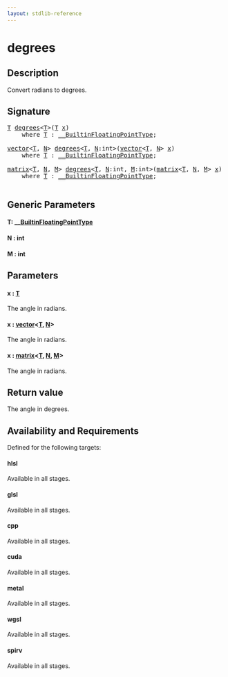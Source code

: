 ```yaml
---
layout: stdlib-reference
---
```


# degrees

## Description

Convert radians to degrees.



## Signature 

<pre>
<a href="degrees.md#typeparam-T" class="code_type">T</a> <a href="degrees.md">degrees</a>&lt;<a href="degrees.md#typeparam-T" class="code_type">T</a>&gt;(<a href="degrees.md#typeparam-T" class="code_type">T</a> <a href="degrees.md#decl-x" class="code_param">x</a>)
    <span class='code_keyword'>where</span> <a href="degrees.md#typeparam-T" class="code_type">T</a> : <a href="../interfaces/0_builtinfloatingpointtype-029hm/index.md" class="code_type">__BuiltinFloatingPointType</a>;

<a href="../types/vector/index.md" class="code_type">vector</a>&lt;<a href="degrees.md#typeparam-T" class="code_type">T</a>, <a href="degrees.md#decl-N" class="code_var">N</a>&gt; <a href="degrees.md">degrees</a>&lt;<a href="degrees.md#typeparam-T" class="code_type">T</a>, <a href="degrees.md#decl-N" class="code_var">N</a>:<span class="code_keyword">int</span>&gt;(<a href="../types/vector/index.md" class="code_type">vector</a>&lt;<a href="degrees.md#typeparam-T" class="code_type">T</a>, <a href="degrees.md#decl-N" class="code_var">N</a>&gt; <a href="degrees.md#decl-x" class="code_param">x</a>)
    <span class='code_keyword'>where</span> <a href="degrees.md#typeparam-T" class="code_type">T</a> : <a href="../interfaces/0_builtinfloatingpointtype-029hm/index.md" class="code_type">__BuiltinFloatingPointType</a>;

<a href="../types/matrix/index.md" class="code_type">matrix</a>&lt;<a href="degrees.md#typeparam-T" class="code_type">T</a>, <a href="degrees.md#decl-N" class="code_var">N</a>, <a href="degrees.md#decl-M" class="code_var">M</a>&gt; <a href="degrees.md">degrees</a>&lt;<a href="degrees.md#typeparam-T" class="code_type">T</a>, <a href="degrees.md#decl-N" class="code_var">N</a>:<span class="code_keyword">int</span>, <a href="degrees.md#decl-M" class="code_var">M</a>:<span class="code_keyword">int</span>&gt;(<a href="../types/matrix/index.md" class="code_type">matrix</a>&lt;<a href="degrees.md#typeparam-T" class="code_type">T</a>, <a href="degrees.md#decl-N" class="code_var">N</a>, <a href="degrees.md#decl-M" class="code_var">M</a>&gt; <a href="degrees.md#decl-x" class="code_param">x</a>)
    <span class='code_keyword'>where</span> <a href="degrees.md#typeparam-T" class="code_type">T</a> : <a href="../interfaces/0_builtinfloatingpointtype-029hm/index.md" class="code_type">__BuiltinFloatingPointType</a>;

</pre>

## Generic Parameters

####  <a id="typeparam-T"></a>T: [\_\_BuiltinFloatingPointType](../interfaces/0_builtinfloatingpointtype-029hm/index.md)
####  <a id="decl-N"></a>N  : int
####  <a id="decl-M"></a>M  : int

## Parameters

####  <a id="decl-x"></a>x  : [T](degrees.md#typeparam-T)
The angle in radians.

####  <a id="decl-x"></a>x  : [vector](../types/vector/index.md)\<[T](../types/vector/index.md#typeparam-T), [N](../types/vector/index.md#decl-N)\>
The angle in radians.

####  <a id="decl-x"></a>x  : [matrix](../types/matrix/index.md)\<[T](../types/matrix/t-0.md), [N](../types/matrix/index.md#decl-N), [M](../types/matrix/index.md#decl-M)\>
The angle in radians.


## Return value
The angle in degrees.


## Availability and Requirements

Defined for the following targets:

#### hlsl
Available in all stages.

#### glsl
Available in all stages.

#### cpp
Available in all stages.

#### cuda
Available in all stages.

#### metal
Available in all stages.

#### wgsl
Available in all stages.

#### spirv
Available in all stages.




<script>
// Fix .md links to .html when on ReadTheDocs
if (window.location.hostname.includes('readthedocs') || 
    window.location.hostname.includes('rtfd.io')) {
  document.addEventListener('DOMContentLoaded', function() {
    const links = document.querySelectorAll('a');
    links.forEach(link => {
      const href = link.getAttribute('href');
      if (href && href.includes('.md')) {
        // This regex will handle .md links with or without fragment identifiers or query parameters
        link.href = link.href.replace(/(.+)\.md(#[^?]*)?(\?.*)?$/, '$1.html$2$3');
      }
    });
  });
}
</script>
